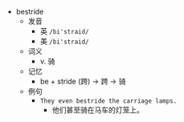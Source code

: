 - bestride
  - 发音
    - 英 `/bi'straid/`
    - 美 `/bi'straid/`
  - 词义
    - v. 骑
  - 记忆
    - be + stride (跨) → 跨 → 骑
  - 例句
    - `They even bestride the carriage lamps.`
      - 他们甚至骑在马车的灯笼上。

